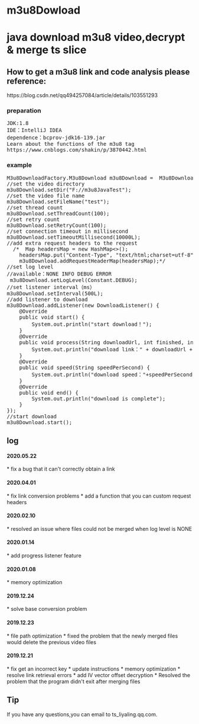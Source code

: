# m3u8Dowload
<h1>java download m3u8 video,decrypt & merge ts slice</h1>
<h2>
How to get a m3u8 link and code analysis please reference:
</h2>
https://blog.csdn.net/qq494257084/article/details/103551293
<h3>preparation</h3>
<pre>
JDK:1.8
IDE：IntelliJ IDEA
dependence：bcprov-jdk16-139.jar
Learn about the functions of the m3u8 tag
https://www.cnblogs.com/shakin/p/3870442.html
</pre>
<h3>example</h3>
<pre>
M3u8DownloadFactory.M3u8Download m3u8Download =  M3u8DownloadFactory.getInstance(M3U8URL);
//set the video directory
m3u8Download.setDir("F://m3u8JavaTest");
//set the video file name
m3u8Download.setFileName("test");
//set thread count 
m3u8Download.setThreadCount(100);
//set retry count
m3u8Download.setRetryCount(100);
//set connection timeout in millisecond
m3u8Download.setTimeoutMillisecond(10000L);
//add extra request headers to the request
  /*  Map<String, Object> headersMap = new HashMap<>();
    headersMap.put("Content-Type", "text/html;charset=utf-8");
    m3u8Download.addRequestHeaderMap(headersMap);*/
//set log level
//available：NONE INFO DEBUG ERROR
 m3u8Download.setLogLevel(Constant.DEBUG);
//set listener interval（ms）
m3u8Download.setInterval(500L);
//add listener to download
m3u8Download.addListener(new DownloadListener() {
    @Override
    public void start() {
        System.out.println("start download！");
    }
    @Override
    public void process(String downloadUrl, int finished, int sum, float percent) {
        System.out.println("download link：" + downloadUrl + "\t have finished" + finished + "\t total" + sum + "\t finished percentage" + percent + "%");
    }
    @Override
    public void speed(String speedPerSecond) {
        System.out.println("download speed："+speedPerSecond);
    }
    @Override
    public void end() {
        System.out.println("download is complete");
    }
});
//start download
m3u8Download.start();
</pre>

<h2>log</h2>

<h4>2020.05.22</h4>
* fix a bug that it can't correctly obtain a link

<h4>2020.04.01</h4>
* fix link conversion problems
* add a function that you can custom request headers

<h4>2020.02.10</h4>
* resolved an issue where files could not be merged when log level is NONE

<h4>2020.01.14</h4>
* add progress listener feature

<h4>2020.01.08</h4>
* memory optimization

<h4>2019.12.24</h4>
* solve base conversion problem

<h4>2019.12.23</h4>
* file path optimization 
* fixed the problem that the newly merged files would delete the previous video files

<h4>2019.12.21</h4>
* fix get an incorrect key
* update instructions
* memory optimization
* resolve link retrieval errors
* add IV vector offset decryption
* Resolved the problem that the program didn't exit after merging files

<h2>Tip</h2>
If you have any questions,you can email to ts_liyaling.qq.com.